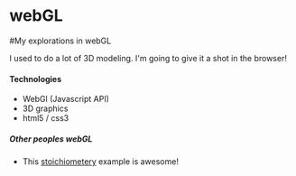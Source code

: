 webGL
=====

#My explorations in webGL

I used to do a lot of 3D modeling. I'm going to give it a shot in the browser!

#### Technologies
- WebGl (Javascript API)
- 3D graphics
- html5 / css3

##### Other peoples webGL
- This [stoichiometery](http://web.chemdoodle.com/demos/molgrabber-3d) example is awesome!

